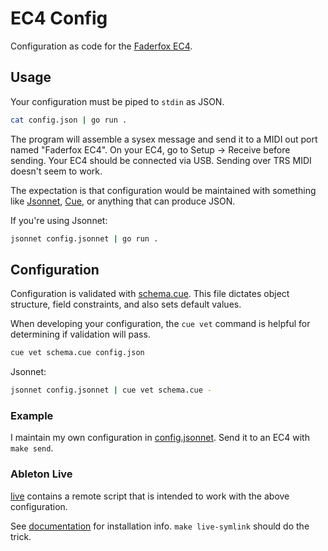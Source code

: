 # EC4 Config

Configuration as code for the [Faderfox EC4](https://faderfox.de/ec4.html).

## Usage

Your configuration must be piped to `stdin` as JSON.

```sh
cat config.json | go run .
```

The program will assemble a sysex message and send it to a MIDI out port named
"Faderfox EC4". On your EC4, go to Setup -> Receive before sending. Your EC4
should be connected via USB. Sending over TRS MIDI doesn't seem to work.

The expectation is that configuration would be maintained with something like
[Jsonnet](https://jsonnet.org/), [Cue](https://cuelang.org/), or anything that
can produce JSON.

If you're using Jsonnet:

```sh
jsonnet config.jsonnet | go run .
```

## Configuration

Configuration is validated with [schema.cue](schema.cue). This file dictates
object structure, field constraints, and also sets default values.

When developing your configuration, the `cue vet` command is helpful for
determining if validation will pass.

```sh
cue vet schema.cue config.json
```

Jsonnet:

```sh
jsonnet config.jsonnet | cue vet schema.cue -
```

### Example

I maintain my own configuration in [config.jsonnet](config.jsonnet). Send it to
an EC4 with `make send`.

### Ableton Live

[live](./live) contains a remote script that is intended to work with the above
configuration.

See [documentation](https://help.ableton.com/hc/en-us/articles/209072009-Installing-third-party-remote-scripts)
for installation info. `make live-symlink` should do the trick.
